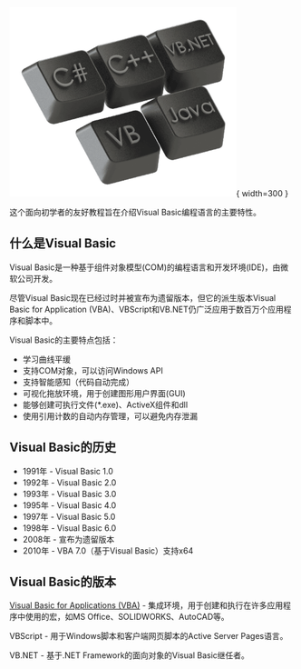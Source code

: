 ![Visual Basic](visual-basic.png){ width=300 }

这个面向初学者的友好教程旨在介绍Visual Basic编程语言的主要特性。

## 什么是Visual Basic

Visual Basic是一种基于组件对象模型(COM)的编程语言和开发环境(IDE)，由微软公司开发。

尽管Visual Basic现在已经过时并被宣布为遗留版本，但它的派生版本Visual Basic for Application (VBA)、VBScript和VB.NET仍广泛应用于数百万个应用程序和脚本中。

Visual Basic的主要特点包括：

* 学习曲线平缓
* 支持COM对象，可以访问Windows API
* 支持智能感知（代码自动完成）
* 可视化拖放环境，用于创建图形用户界面(GUI)
* 能够创建可执行文件(*.exe)、ActiveX组件和dll
* 使用引用计数的自动内存管理，可以避免内存泄漏

## Visual Basic的历史

* 1991年 - Visual Basic 1.0
* 1992年 - Visual Basic 2.0
* 1993年 - Visual Basic 3.0
* 1995年 - Visual Basic 4.0
* 1997年 - Visual Basic 5.0
* 1998年 - Visual Basic 6.0
* 2008年 - 宣布为遗留版本
* 2010年 - VBA 7.0（基于Visual Basic）支持x64

## Visual Basic的版本

[Visual Basic for Applications (VBA)](vba) - 集成环境，用于创建和执行在许多应用程序中使用的宏，如MS Office、SOLIDWORKS、AutoCAD等。

VBScript - 用于Windows脚本和客户端网页脚本的Active Server Pages语言。

VB.NET - 基于.NET Framework的面向对象的Visual Basic继任者。